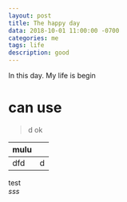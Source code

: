 ```yaml
---
layout: post
title: The happy day
data: 2018-10-01 11:00:00 -0700
categories: me
tags: life
description: good
---
```


In this day. My life is begin

# can use 

>d ok 

|mulu||
|---|---|
|dfd|d|


test<br/> <em>sss</em>
